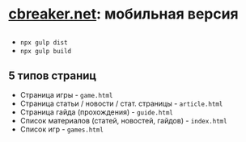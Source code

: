 # [cbreaker.net](https://cbreaker.net/): мобильная версия

##
- `npx gulp dist`
- `npx gulp build`

## 5 типов страниц

* Страница игры - `game.html`
* Страница статьи / новости / стат. страницы - `article.html`
* Страница гайда (прохождения) - `guide.html`
* Список материалов (статей, новостей, гайдов) - `index.html`
* Список игр - `games.html`

